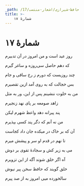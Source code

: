 ```yaml
---
_path: /حافظ-شیرازی/اشعار-منتسب/17
title: >-
    شمارهٔ ۱۷
---
```

# شمارهٔ ۱۷

<div class="b" id="bn1"><div class="m1"><p>روز عید است و من امروز در آن تدبیرم</p></div>
<div class="m2"><p>که دهم حاصل سی‌روزه و ساغر گیرم </p></div></div>
<div class="b" id="bn2"><div class="m1"><p>چند روزیست که دورم ز رخ ساقی و جام</p></div>
<div class="m2"><p>بس خجالت که به روی آمد ازین تقصیرم </p></div></div>
<div class="b" id="bn3"><div class="m1"><p>من به خلوت ننشینم پس از این، ور به مثل</p></div>
<div class="m2"><p>زاهد صومعه بر پای نهد زنجیرم </p></div></div>
<div class="b" id="bn4"><div class="m1"><p>پند پیرانه دهد واعظ شهرم لیکن</p></div>
<div class="m2"><p>من نه آنم که دگر پند کسی بپذیرم </p></div></div>
<div class="b" id="bn5"><div class="m1"><p>آن که بر خاک در میکده جان داد کجاست</p></div>
<div class="m2"><p>تا نهم در قدم او سر و پیشش میرم </p></div></div>
<div class="b" id="bn6"><div class="m1"><p>می به زیر کش و سجادهٔ تقوی بر دوش</p></div>
<div class="m2"><p>آه اگر خلق شوند آگه از این تزویرم </p></div></div>
<div class="b" id="bn7"><div class="m1"><p>خلق گویند که حافظ سخن پیر نیوش</p></div>
<div class="m2"><p>سالخورده میی امروز به از صد پیرم</p></div></div>
